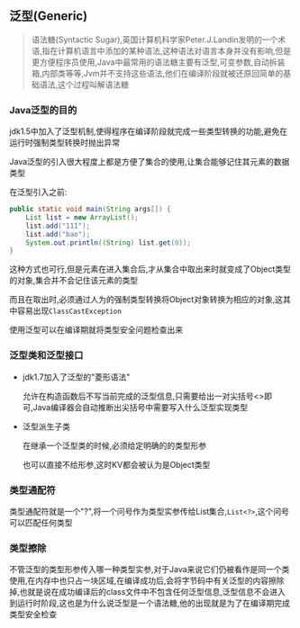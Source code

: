## 泛型(Generic)   

>语法糖(Syntactic Sugar),英国计算机科学家Peter.J.Landin发明的一个术语,指在计算机语言中添加的某种语法,这种语法对语言本身并没有影响,但是更方便程序员使用,Java中最常用的语法糖主要有泛型,可变参数,自动拆装箱,内部类等等,Jvm并不支持这些语法,他们在编译阶段就被还原回简单的基础语法,这个过程叫解语法糖     

### Java泛型的目的    

jdk1.5中加入了泛型机制,使得程序在编译阶段就完成一些类型转换的功能,避免在运行时强制类型转换时抛出异常     

Java泛型的引入很大程度上都是方便了集合的使用,让集合能够记住其元素的数据类型    

在泛型引入之前:   

```java
public static void main(String args[]) {
    List list = new ArrayList();
    list.add("111");
    list.add("bao");
    System.out.println((String) list.get(0));
}
```   

这种方式也可行,但是元素在进入集合后,才从集合中取出来时就变成了Object类型的对象,集合并不会记住该元素的类型     

而且在取出时,必须通过人为的强制类型转换将Object对象转换为相应的对象,这其中容易出现`ClassCastException`      

使用泛型可以在编译期就将类型安全问题检查出来     

### 泛型类和泛型接口    


* jdk1.7加入了泛型的"菱形语法"     

    允许在构造函数后不写当前完成的泛型信息,只需要给出一对尖括号<>即可,Java编译器会自动推断出尖括号中需要写入什么泛型实现类型    

* 泛型派生子类     

    在继承一个泛型类的时候,必须给定明确的的类型形参      

    也可以直接不给形参,这时KV都会被认为是Object类型        


### 类型通配符      

类型通配符就是一个"?",将一个问号作为类型实参传给List集合,`List<?>`,这个问号可以匹配任何类型    


### 类型擦除    

不管泛型的类型形参传入哪一种类型实参,对于Java来说它们仍被看作是同一个类使用,在内存中也只占一块区域,在编译成功后,会将字节码中有关泛型的内容擦除掉,也就是说在成功编译后的class文件中不包含任何泛型信息,泛型信息不会进入到运行时阶段,这也是为什么说泛型是一个语法糖,他的出现就是为了在编译期完成类型安全检查     

   







